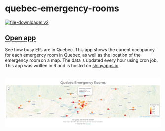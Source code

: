 # quebec-emergency-rooms
[![file-downloader v2](https://github.com/jlomako/quebec-emergency-rooms/actions/workflows/file-downloader.yml/badge.svg)](https://github.com/jlomako/quebec-emergency-rooms/actions/workflows/file-downloader.yml)

## <a href="https://jlomako.shinyapps.io/quebec-emergency-rooms/">Open app</a>

See how busy ERs are in Quebec. This app shows the current occupancy for 
each emergency room in Quebec, as well as the location of the emergency room on a map.
The data is updated every hour using cron job.
This app was written in R and is hosted on <a href="https://jlomako.shinyapps.io/quebec-emergency-rooms/">shinyapps.io</a>. 


<br>
<a href="https://jlomako.shinyapps.io/quebec-emergency-rooms/"><img src="screenshot.png" alt="screenshot"></a>

